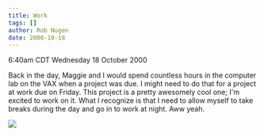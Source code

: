 ```yaml
---
title: Work
tags: []
author: Rob Nugen
date: 2000-10-18
---
```


<title>college hours?</title>
<p class=date>6:40am CDT Wednesday 18 October 2000

<p>Back in the day, Maggie and I would spend countless hours in the
computer lab on the VAX when a project was due.  I might need to do
that for a project at work due on Friday.  This project is a pretty
awesomely cool one; I'm excited to work on it.  What I recognize is
that I need to allow myself to take breaks during the day and go in to
work at night.  Aww yeah.

<p><img src='/images/rob/wL-ROB.gif'>

